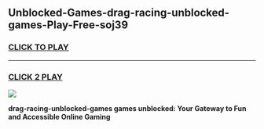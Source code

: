 
## Unblocked-Games-drag-racing-unblocked-games-Play-Free-soj39
<h3>
<a href="https://premium76.site?title=drag-racing-unblocked-games&ref=21A">CLICK TO PLAY</a></h3>
<hr>

<h3>
<a href="https://premium76.site?title=drag-racing-unblocked-games&ref=21A">CLICK 2 PLAY</a>
  
</h3>

<a href="https://premium76.site?title=drag-racing-unblocked-games&ref=21A"><img src="https://clearcache.store/games.png"></a>


**drag-racing-unblocked-games games unblocked: Your Gateway to Fun and Accessible Online Gaming**

